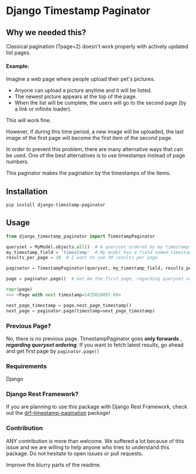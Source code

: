# Django Timestamp Paginator

## Why we needed this?

Classical pagination (?page=2) doesn't work properly with actively updated list pages.

#### Example:
Imagine a web page where people upload their pet's pictures. 
 - Anyone can upload a picture anytime and it will be listed. 
 - The newest picture appears at the top of the page. 
 - When the list will be complete, the users will go to the second page (by a link or infinite loader). 

This will work fine.

However, if during this time period, a new image will be uploaded, 
the last image of the first page will become the first item of the second page.

In order to prevent this problem, there are many alternative ways that can be used. 
One of the best alternatives is to use timestamps instead of page numbers.

This paginator makes the pagination by the timestamps of the items. 

## Installation

`pip install django-timestamp-paginator`

## Usage

```python
from django_timestamp_paginator import TimestampPaginator

queryset = MyModel.objects.all()  # A queryset ordered by my timestamp field (ASC or DESC)
my_timestamp_field = 'timestamp'  # My model has a field named timestamp (DecimalField)
results_per_page = 30  # I want to see 30 results per page

paginator = TimestampPaginator(queryset, my_timestamp_field, results_per_page)

page = paginator.page()  # Get me the first page, regarding queryset ordering

repr(page)
>>> <Page with next timestamp=1425028897.60>

next_page_timestamp = page.next_page_timestamp()
next_page = paginator.page(timestamp=next_page_timestamp)

```

### Previous Page?
No, there is no previous page. TimestampPaginator goes **only forwards** , ***regarding queryset ordering***. If you want to fetch latest results, go ahead and get first page by `paginator.page()`

### Requirements

Django

### Django Rest Framework?
If you are planning to use this package with Django Rest Framework, check out the [drf-timestamp-pagination](https://github.com/Hipo/drf-timestamp-pagination) package!

### Contribution
ANY contribution is more than welcome. 
We suffered a lot because of this issue and we are willing to help anyone who tries to understand this package. 
Do not hesitate to open issues or pull requests.

Improve the blurry parts of the readme.